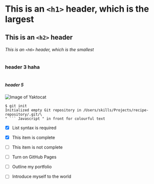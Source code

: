 # This is an `<h1>` header, which is the largest
## This is an `<h2>` header
###### This is an `<h6>` header, which is the smallest

# <h3> header 3 haha
# <h5> header 5

![Image of Yaktocat](https://octodex.github.com/images/yaktocat.png)

```
$ git init
Initialized empty Git repository in /Users/skills/Projects/recipe-repository/.git/\
" ``` Javascript " in front for colourful text
```

- [x] List syntax is required
- [x] This item is complete
- [ ] This item is not complete

- [ ] Turn on GitHub Pages
- [ ] Outline my portfolio
- [ ] Introduce myself to the world

